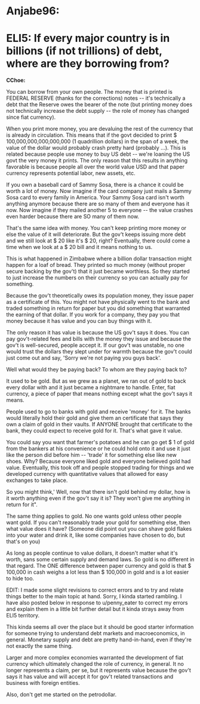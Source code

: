 # **Anjabe96:**
# ELI5: If every major country is in billions (if not trillions) of debt, where are they borrowing from? 

**CChoe:**

You can borrow from your own people. The money that is printed is FEDERAL RESERVE (thanks for the corrections) notes -- it's technically a debt that the Reserve owes the bearer of the note (but printing money does not technically increase the debt supply -- the role of money has changed since fiat currency). 

When you print more money, you are devaluing the rest of the currency that is already in circulation. This means that if the govt decided to print $ 100,000,000,000,000,000 (1 quadrillion dollars) in the span of a week, the value of the dollar would probably crash pretty hard (probably ...). This is related because people use money to buy US debt -- we're loaning the US govt the very money it prints. The only reason that this results in anything favorable is because people all over the world value USD and that paper currency represents potential labor, new assets, etc. 

If you own a baseball card of Sammy Sosa, there is a chance it could be worth a lot of money. Now imagine if the card company just mails a Sammy Sosa card to every family in America. Your Sammy Sosa card isn't worth anything anymore because there are so many of them and everyone has it now. Now imagine if they mailed another 5 to everyone -- the value crashes even harder because there are SO many of them now. 

That's the same idea with money. You can't keep printing more money or else the value of it will deteriorate. But the gov't keeps issuing more debt and we still look at $ 20 like it's $ 20, right? Eventually, there could come a time when we look at a $ 20 bill and it means nothing to us. 

This is what happened in Zimbabwe where a billion dollar transaction might happen for a loaf of bread. They printed so much money (without proper secure backing by the gov't) that it just became worthless. So they started to just increase the numbers on their currency so you can actually pay for something. 

Because the gov't theoretically owes its population money, they issue paper as a certificate of this. You might not have physically went to the bank and traded something in return for paper but you did something that warranted the earning of that dollar. If you work for a company, they pay you that money because it has value and you can buy things with it. 

The only reason it has value is because the US gov't says it does. You can pay gov't-related fees and bills with the money they issue and because the gov't is well-secured, people accept it. If our gov't was unstable, no one would trust the dollars they slept under for warmth because the gov't could just come out and say, 'Sorry we're not paying you guys back'. 

Well what would they be paying back? To whom are they paying back to? 

It used to be gold. But as we grew as a planet, we ran out of gold to back every dollar with and it just became a nightmare to handle. Enter, fiat currency, a piece of paper that means nothing except what the gov't says it means. 

People used to go to banks with gold and receive 'money' for it. The banks would literally hold their gold and give them an certificate that says they own a claim of gold in their vaults. If ANYONE brought that certificate to the bank, they could expect to receive gold for it. That's what gave it value. 

You could say you want that farmer's potatoes and he can go get $ 1 of gold from the bankers at his convenience or he could hold onto it and use it just like the person did before him -- 'trade' it for something else like new shoes. Why? Because everyone liked gold and everyone believed gold had value. Eventually, this took off and people stopped trading for things and we developed currency with quantitative values that allowed for easy exchanges to take place. 

So you might think,' Well, now that there isn't gold behind my dollar, how is it worth anything even if the gov't say it is? They won't give me anything in return for it". 

The same thing applies to gold. No one wants gold unless other people want gold. If you can't reasonably trade your gold for something else, then what value does it have? (Someone did point out you can shave gold flakes into your water and drink it, like some companies have chosen to do, but that's on you) 

As long as people continue to value dollars, it doesn't matter what it's worth, sans some certain supply and demand laws. So gold is no different in that regard. The ONE difference between paper currency and gold is that $ 100,000 in cash weighs a lot less than $ 100,000 in gold and is a lot easier to hide too. 

EDIT: I made some slight revisions to correct errors and to try and relate things better to the main topic at hand. Sorry, I kinda started rambling. I have also posted below in response to u/penny_eater to correct my errors and explain them in a little bit further detail but it kinda strays away from ELI5 territory. 

This kinda seems all over the place but it should be good starter information for someone trying to understand debt markets and macroeconomics, in general. Monetary supply and debt are pretty hand-in-hand, even if they're not exactly the same thing. 

Larger and more complex economies warranted the development of fiat currency which ultimately changed the role of currency, in general. It no longer represents a claim, per se, but it represents value because the gov't says it has value and will accept it for gov't related transactions and business with foreign entities. 

Also, don't get me started on the petrodollar.
